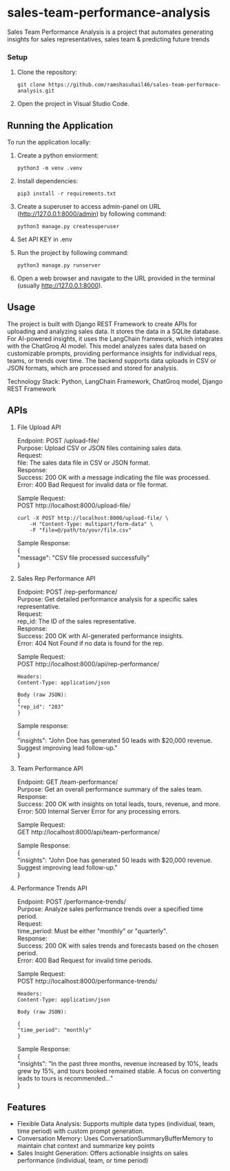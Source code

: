 # sales-team-performance-analysis

Sales Team Performance Analysis is a project that automates generating insights for sales representatives, sales team & predicting future trends

### Setup

1. Clone the repository:
   ```
   git clone https://github.com/ramshasuhail46/sales-team-performace-analysis.git
   ```

2. Open the project in Visual Studio Code.

## Running the Application

To run the application locally:

1. Create a python enviorment:
   ```
   python3 -m venv .venv 
   ```

2. Install dependencies:
   ```
   pip3 install -r requirements.txt
   ```

3. Create a superuser to access admin-panel on URL (http://127.0.0.1:8000/admin) by following command:
   ```
   python3 manage.py createsuperuser
   ```
4. Set API KEY in .env 

5. Run the project by following command:
   ```
   python3 manage.py runserver
   ```

6. Open a web browser and navigate to the URL provided in the terminal (usually http://127.0.0.1:8000).

## Usage

The project is built with Django REST Framework to create APIs for uploading and analyzing sales data. It stores the data in a SQLite database. For AI-powered insights, it uses the LangChain framework, which integrates with the ChatGroq AI model. This model analyzes sales data based on customizable prompts, providing performance insights for individual reps, teams, or trends over time. The backend supports data uploads in CSV or JSON formats, which are processed and stored for analysis.

Technology Stack:
    Python, 
    LangChain Framework, 
    ChatGroq model, 
    Django REST Framework

## APIs 

1. File Upload API

    Endpoint: POST /upload-file/  
    Purpose: Upload CSV or JSON files containing sales data.  
    Request:  
        file: The sales data file in CSV or JSON format.  
    Response:  
        Success: 200 OK with a message indicating the file was processed.  
        Error: 400 Bad Request for invalid data or file format.  

    Sample Request:  
    POST http://localhost:8000/upload-file/  

    ```
    curl -X POST http://localhost:8000/upload-file/ \
        -H "Content-Type: multipart/form-data" \
        -F "file=@/path/to/your/file.csv"
    ```
    Sample Response:  
    {  
        "message": "CSV file processed successfully"  
    }  

    

2. Sales Rep Performance API

    Endpoint: POST /rep-performance/  
    Purpose: Get detailed performance analysis for a specific sales representative.  
    Request:  
        rep_id: The ID of the sales representative.  
    Response:  
        Success: 200 OK with AI-generated performance insights.  
        Error: 404 Not Found if no data is found for the rep.  

    Sample Request:  
    POST http://localhost:8000/api/rep-performance/  
    ```  
    Headers:
    Content-Type: application/json

    Body (raw JSON):
    {
    "rep_id": "203"
    }

    ```
    Sample response:   
    {  
        "insights": "John Doe has generated 50 leads with $20,000 revenue. Suggest improving lead follow-up."  
    }  


3. Team Performance API

    Endpoint: GET /team-performance/  
    Purpose: Get an overall performance summary of the sales team.  
    Response:  
        Success: 200 OK with insights on total leads, tours, revenue, and more.  
        Error: 500 Internal Server Error for any processing errors.  

    Sample Request:  
    GET http://localhost:8000/api/team-performance/  

    Sample Response:  
    {  
        "insights": "John Doe has generated 50 leads with $20,000 revenue. Suggest improving lead follow-up."  
    }  



4. Performance Trends API  

    Endpoint: POST /performance-trends/  
    Purpose: Analyze sales performance trends over a specified time period.  
    Request:  
        time_period: Must be either "monthly" or "quarterly".  
    Response:  
        Success: 200 OK with sales trends and forecasts based on the chosen period.  
        Error: 400 Bad Request for invalid time periods.  
    
    Sample Request:  
    POST http://localhost:8000/performance-trends/  

    ```
    Headers:
    Content-Type: application/json

    Body (raw JSON):

    {
    "time_period": "monthly"
    }
    ```
    Sample Response:  
    {  
        "insights": "In the past three months, revenue increased by 10%, leads grew by 15%, and tours booked remained stable. A focus on converting leads to tours is recommended..."  
    }  


## Features

- Flexible Data Analysis: Supports multiple data types (individual, team, time period) with custom prompt generation.  
- Conversation Memory: Uses ConversationSummaryBufferMemory to maintain chat context and summarize key points
- Sales Insight Generation: Offers actionable insights on sales performance (individual, team, or time period)

